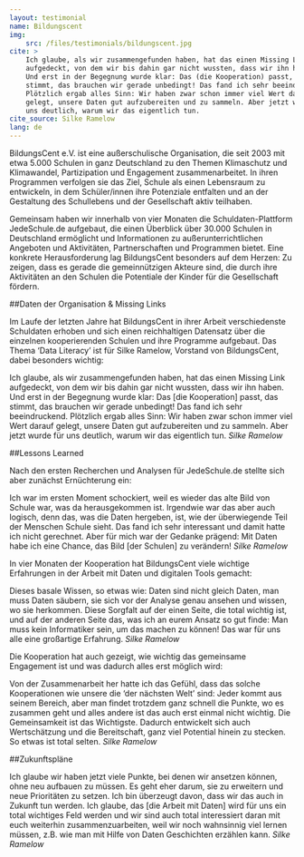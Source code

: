 ```yaml
---
layout: testimonial
name: Bildungscent
img: 
    src: /files/testimonials/bildungscent.jpg
cite: > 
    Ich glaube, als wir zusammengefunden haben, hat das einen Missing Link 
    aufgedeckt, von dem wir bis dahin gar nicht wussten, dass wir ihn haben. 
    Und erst in der Begegnung wurde klar: Das (die Kooperation) passt, das 
    stimmt, das brauchen wir gerade unbedingt! Das fand ich sehr beeindruckend. 
    Plötzlich ergab alles Sinn: Wir haben zwar schon immer viel Wert darauf 
    gelegt, unsere Daten gut aufzubereiten und zu sammeln. Aber jetzt wurde für 
    uns deutlich, warum wir das eigentlich tun.
cite_source: Silke Ramelow
lang: de
---
```

BildungsCent e.V. ist eine außerschulische Organisation, die seit 2003 mit etwa 5.000 Schulen in ganz Deutschland 
zu den Themen Klimaschutz und Klimawandel, Partizipation und Engagement zusammenarbeitet. In ihren Programmen 
verfolgen sie das Ziel, Schule als einen Lebensraum zu entwickeln, in dem Schüler/innen ihre Potenziale entfalten 
und an der Gestaltung des Schullebens und der Gesellschaft aktiv teilhaben.

Gemeinsam haben wir innerhalb von vier Monaten die Schuldaten-Plattform JedeSchule.de aufgebaut, die einen Überblick 
über 30.000 Schulen in Deutschland ermöglicht und Informationen zu außerunterrichtlichen Angeboten und Aktivitäten, 
Partnerschaften und Programmen bietet. Eine konkrete Herausforderung lag BildungsCent besonders auf dem Herzen: 
Zu zeigen, dass es gerade die gemeinnützigen Akteure sind, die durch ihre Aktivitäten an den Schulen die Potentiale 
der Kinder für die Gesellschaft fördern. 

##Daten der Organisation & Missing Links 

Im Laufe der letzten Jahre hat BildungsCent in ihrer Arbeit verschiedenste Schuldaten erhoben und sich einen reichhaltigen 
Datensatz über die einzelnen kooperierenden Schulen und ihre Programme aufgebaut. Das Thema ‘Data Literacy’ ist für 
Silke Ramelow, Vorstand von BildungsCent, dabei besonders wichtig: 

<p class="speech-bubble">
    Ich glaube, als wir zusammengefunden haben, hat das einen Missing Link aufgedeckt, von dem wir bis dahin gar nicht wussten, 
    dass wir ihn haben. Und erst in der Begegnung wurde klar: Das [die Kooperation] passt, das stimmt, das brauchen wir gerade 
    unbedingt! Das fand ich sehr beeindruckend. Plötzlich ergab alles Sinn: Wir haben zwar schon immer viel Wert darauf gelegt, 
    unsere Daten gut aufzubereiten und zu sammeln. Aber jetzt wurde für uns deutlich, warum wir das eigentlich tun.
    <cite>Silke Ramelow</cite>
</p>

##Lessons Learned

Nach den ersten Recherchen und Analysen für JedeSchule.de stellte sich aber zunächst Ernüchterung ein:

<p class="speech-bubble">
    Ich war im ersten Moment schockiert, weil es wieder das alte Bild von Schule war, was da herausgekommen ist. Irgendwie war das aber 
    auch logisch, denn das, was die Daten hergeben, ist, wie der überwiegende Teil der Menschen Schule sieht. Das fand ich sehr 
    interessant und damit hatte ich nicht gerechnet. Aber für mich war der Gedanke prägend: Mit Daten habe ich eine Chance, das Bild 
    [der Schulen] zu verändern!
    <cite>Silke Ramelow</cite>
</p>

In vier Monaten der Kooperation hat BildungsCent viele wichtige Erfahrungen in der Arbeit mit Daten und digitalen Tools gemacht:

<p class="speech-bubble">
    Dieses basale Wissen, so etwas wie: Daten sind nicht gleich Daten, man muss Daten säubern, sie sich vor der Analyse genau 
    ansehen und wissen, wo sie herkommen. Diese Sorgfalt auf der einen Seite, die total wichtig ist, und auf der anderen Seite das, 
    was ich an eurem Ansatz so gut finde: Man muss kein Informatiker sein, um das machen zu können! Das war für uns alle eine 
    großartige Erfahrung.
    <cite>Silke Ramelow</cite>
</p> 

Die Kooperation hat auch gezeigt, wie wichtig das gemeinsame Engagement ist und was dadurch alles erst möglich wird:

<p class="speech-bubble">
    Von der Zusammenarbeit her hatte ich das Gefühl, dass das solche Kooperationen wie unsere die ‘der nächsten Welt’ sind: 
    Jeder kommt aus seinem Bereich, aber man findet trotzdem ganz schnell die Punkte, wo es zusammen geht und alles andere ist 
    das auch erst einmal nicht wichtig. Die Gemeinsamkeit ist das Wichtigste. Dadurch entwickelt sich auch Wertschätzung und die 
    Bereitschaft, ganz viel Potential hinein zu stecken. So etwas ist total selten.
    <cite>Silke Ramelow</cite>
</p> 

##Zukunftspläne

<p class="speech-bubble">
    Ich glaube wir haben jetzt viele Punkte, bei denen wir ansetzen können, ohne neu aufbauen zu müssen. Es geht eher darum, sie zu 
    erweitern und neue Prioritäten zu setzen. Ich bin überzeugt davon, dass wir das auch in Zukunft tun werden. Ich glaube, das 
    [die Arbeit mit Daten] wird für uns ein total wichtiges Feld werden und wir sind auch total interessiert daran mit euch weiterhin 
    zusammenzuarbeiten, weil wir noch wahnsinnig viel lernen müssen, z.B. wie man mit Hilfe von Daten Geschichten erzählen kann.
    <cite>Silke Ramelow</cite>
</p>
